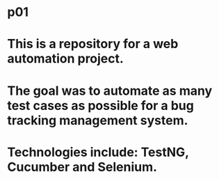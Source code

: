 # p01 
# This is a repository for a web automation project. 
# The goal was to automate as many test cases as possible for a bug tracking management system. 
# Technologies include: TestNG, Cucumber and Selenium.
